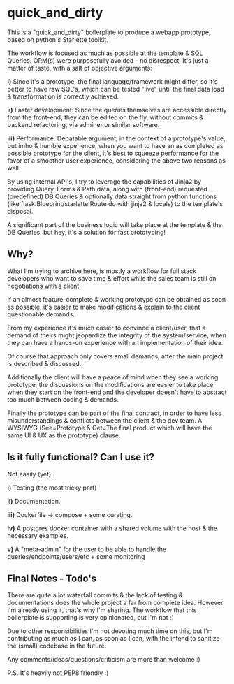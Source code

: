 # quick_and_dirty

This is a "quick_and_dirty" boilerplate to produce a webapp prototype, based on python's Starlette toolkit.

The workflow is focused as much as possible at the template & SQL Queries. 
ORM(s) were purposefully avoided - no disrespect, It's just a matter of taste, with a salt of objective arguments:

**i)** Since it's a prototype, the final language/framework might differ, so it's better to have raw SQL's, which can be tested "live" until the final data load & transformation is correctly achieved.

**ii)** Faster development: Since the queries themselves are accessible directly from the front-end, they can be edited on the fly, without commits & backend refactoring, via adminer or similar software.

**iii)** Performance. Debatable argument, in the context of a prototype's value, but imho & humble experience, when you want to have an as completed as possible prototype for the client, it's best to squeeze performance for the favor of a smoother user experience, considering the above two reasons as well.

By using internal API's, I try to leverage the capabilities of Jinja2 by providing Query, Forms & Path data, along with (front-end) requested (predefined) DB Queries & optionally data straight from python functions (like flask.Blueprint/starlette.Route do with jinja2 & locals) to the template's disposal. 

A significant part of the business logic will take place at the template & the DB Queries, but hey, it's a solution for fast prototyping!


## Why?

What I'm trying to archive here, is mostly a workflow for full stack developers who want to save time & 
effort while the sales team is still on negotiations with a client.

If an almost feature-complete & working prototype can be obtained as soon as possible, it's easier to make modifications 
& explain to the client questionable demands. 

From my experience it's much easier to convince a client/user, that a demand of theirs might jeopardize the integrity of the system/service, when they can have a hands-on experience with an implementation of their idea.

Of course that approach only covers small demands, after the main project is described & discussed.

Additionally the client will have a peace of mind when they see a working prototype, the discussions on the modifications are easier to take place when they start on the front-end and the developer doesn't have to abstract too much between coding & demands.

Finally the prototype can be part of the final contract, in order to have less misunderstandings & conflicts between the client & the dev team. A WYSIWYG (See=Prototype & Get=The final product which will have the same UI & UX as the prototype) clause.

## Is it fully functional? Can I use it?

Not easily (yet):

**i)** Testing (the most tricky part)

**ii)** Documentation.

**iii)** Dockerfile -> compose + some curating.

**iv)** A postgres docker container with a shared volume with the host & the necessary examples.

**v)** A "meta-admin" for the user to be able to handle the queries/endpoints/users/etc + some monitoring

## Final Notes - Todo's

There are quite a lot waterfall commits & the lack of testing & documentations does the whole project a far from complete idea. However I'm already using it, that's why I'm sharing. The workflow that this boilerplate is supporting is very opinionated, but I'm not :) 

Due to other responsibilities I'm not devoting much time on this, but I'm contributing as much as I can, as soon as I can, with the intend to sanitize the (small) codebase in the future.

Any comments/ideas/questions/criticism are more than welcome :)

P.S. It's heavily not PEP8 friendly :)